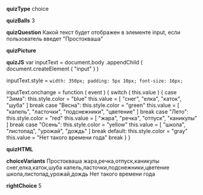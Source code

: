 ____quizType____
choice

____quizBalls____
3

____quizQuestion____
Какой текст будет отображен в элементе input, если пользователь введет "Простокваша"

____quizPicture____


____quizJS____
var inputText = document.body
    .appendChild (
        document.createElement ( "input" )
    )

inputText.style = `
    width: 350px;
    padding: 5px 10px;
    font-size: 16px;
`

inputText.onchange = function ( event ) {
    switch ( this.value ) {
        case "Зима":
            this.style.color = "blue"
            this.value = [ "снег", "елка", "каток", "шуба" ]
            break
        case "Весна":
            this.style.color = "green"
            this.value = [ "капель", "ласточки", "подснежники", "цветение" ]
            break
        case "Лето":
            this.style.color = "red"
            this.value = [ "жара", "речка", "отпуск", "каникулы" ]
            break
        case "Осень":
            this.style.color = "yellow"
            this.value = [ "школа", "листопад", "урожай", "дождь" ]
            break
        default:
            this.style.color = "gray"
            this.value = "Нет такого времени года"
            break
    }
}

____quizHTML____




____choiceVariants____
Простокваша
жара,речка,отпуск,каникулы
снег,елка,каток,шуба
капель,ласточки,подснежники,цветение
школа,листопад,урожай,дождь
Нет такого времени года


____rightChoice____
5
